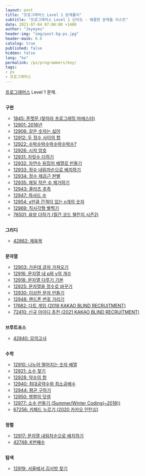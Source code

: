 ```yaml
---
layout: post
title: "프로그래머스 Level 1 문제풀이"
subtitle: "프로그래머스 Level 1 난이도 - 해결한 문제들 리스트"
date: 2021-07-04 07:00:00 +1400
author: "Jeyeyeu"
header-img: "img/post-bg-ps.jpg"
header-mask: 0.6
catalog: true
published: false
hidden: false
lang: "ko"
permalink: /ps/programmers/key/
tags:
- ps
- 프로그래머스
---
```


<style>
ul {
    padding-left: 20px !important;
}
li {
    list-style: circle;
    margin-left: 5px !important;
}

h4 {
    margin: 2em 0 0.2em 0 !important
}
</style>

[프로그래머스](https://programmers.co.kr/learn/challenges) Level 1 문제.

#### 구현
- [1845: 폰켓몬 (찾아라 프로그래밍 마에스터)](/ps/programmers/1845)
- [12901: 2016년](/ps/programmers/12901)
- [12906: 같은 숫자는 싫어](/ps/programmers/12906)
- [12912: 두 정수 사이의 합](/ps/programmers/12912)
- [12922: 수박수박수박수박수박수?](/ps/programmers/12922)
- [12926: 시저 암호](/ps/programmers/12926)
- [12931: 자릿수 더하기](/ps/programmers/12931)
- [12932: 자연수 뒤집어 배열로 만들기](/ps/programmers/12932)
- [12933: 정수 내림차순으로 배치하기](/ps/programmers/12933)
- [12934: 정수 제곱근 판별](/ps/programmers/12934)
- [12935: 제일 작은 수 제거하기](/ps/programmers/12935)
- [12943: 콜라츠 추측](/ps/programmers/12943)
- [12947: 하샤드 수](/ps/programmers/12947)
- [12954: x만큼 간격이 있는 n개의 숫자](/ps/programmers/12954)
- [12969: 직사각형 별찍기](/ps/programmers/12969)
- [76501: 음양 더하기 (월간 코드 챌린지 시즌2)](/ps/programmers/76501)

#### 그리디
- [42862: 체육복](/ps/programmers/42862)

#### 문자열
- [12903: 가운데 글자 가져오기](/ps/programmers/12903)
- [12916: 문자열 내 p와 y의 개수](/ps/programmers/12916)
- [12918: 문자열 다루기 기본](/ps/programmers/12918)
- [12925: 문자열을 정수로 바꾸기](/ps/programmers/12925)
- [12930: 이상한 문자 만들기](/ps/programmers/12930)
- [12948: 핸드폰 번호 가리기](/ps/programmers/12948)
- [17682: 다트 게임 (2018 KAKAO BLIND RECRUITMENT)](/ps/programmers/17682)
- [72410: 신규 아이디 추천 (2021 KAKAO BLIND RECRUITMENT)](/ps/programmers/72410)
  
#### 브루트포스
- [42840: 모의고사](/ps/programmers/42840)  

#### 수학
- [12910: 나누어 떨어지는 숫자 배열](/ps/programmers/12910)
- [12921: 소수 찾기](/ps/programmers/12921)
- [12928: 약수의 합](/ps/programmers/12928)
- [12940: 최대공약수와 최소공배수](/ps/programmers/12940)
- [12944: 평균 구하기](/ps/programmers/12944)
- [12950: 행렬의 덧셈](/ps/programmers/12950)
- [12977: 소수 만들기 (Summer/Winter Coding(~2018))](/ps/programmers/12977)
- [67256: 키패드 누르기 (2020 카카오 인턴십)](/ps/programmers/67256)


#### 정렬
- [12917: 문자열 내림차순으로 배치하기](/ps/programmers/12917)
- [42748: K번째수](/ps/programmers/42748)

#### 탐색
- [12919: 서울에서 김서방 찾기](/ps/programmers/12919)